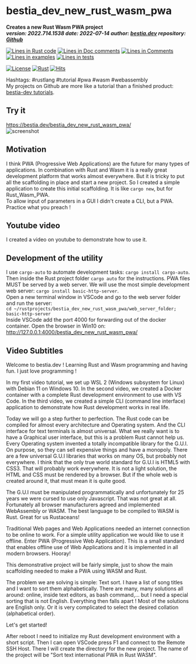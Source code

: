 [comment]: # (auto_md_to_doc_comments segment start A)

# bestia_dev_new_rust_wasm_pwa

[comment]: # (auto_cargo_toml_to_md start)

**Creates a new Rust Wasm PWA project**  
***version: 2022.714.1538 date: 2022-07-14 author: [bestia.dev](https://bestia.dev) repository: [Github](https://github.com/bestia-dev/bestia_dev_new_rust_wasm_pwa_game)***  

[comment]: # (auto_cargo_toml_to_md end)

[comment]: # (auto_lines_of_code start)
[![Lines in Rust code](https://img.shields.io/badge/Lines_in_Rust-1474-green.svg)](https://github.com/bestia-dev/bestia_dev_new_rust_wasm_pwa/)
[![Lines in Doc comments](https://img.shields.io/badge/Lines_in_Doc_comments-62-blue.svg)](https://github.com/bestia-dev/bestia_dev_new_rust_wasm_pwa/)
[![Lines in Comments](https://img.shields.io/badge/Lines_in_comments-104-purple.svg)](https://github.com/bestia-dev/bestia_dev_new_rust_wasm_pwa/)
[![Lines in examples](https://img.shields.io/badge/Lines_in_examples-0-yellow.svg)](https://github.com/bestia-dev/bestia_dev_new_rust_wasm_pwa/)
[![Lines in tests](https://img.shields.io/badge/Lines_in_tests-0-orange.svg)](https://github.com/bestia-dev/bestia_dev_new_rust_wasm_pwa/)

[comment]: # (auto_lines_of_code end)

[![License](https://img.shields.io/badge/license-MIT-blue.svg)](https://github.com/bestia-dev/bestia_dev_new_rust_wasm_pwa/blob/master/LICENSE)
[![Rust](https://github.com/bestia-dev/bestia_dev_new_rust_wasm_pwa/workflows/RustAction/badge.svg)](https://github.com/bestia-dev/bestia_dev_new_rust_wasm_pwa/)
[![Hits](https://hits.seeyoufarm.com/api/count/incr/badge.svg?url=https%3A%2F%2Fgithub.com%2Fbestia-dev%2Fbestia_dev_new_rust_wasm_pwa&count_bg=%2379C83D&title_bg=%23555555&icon=&icon_color=%23E7E7E7&title=hits&edge_flat=false)](https://hits.seeyoufarm.com)

Hashtags: #rustlang #tutorial #pwa #wasm #webassembly  
My projects on Github are more like a tutorial than a finished product: [bestia-dev tutorials](https://github.com/bestia-dev/tutorials_rust_wasm).

## Try it

<https://bestia.dev/bestia_dev_new_rust_wasm_pwa/>  
![screenshot](https://github.com/bestia-dev/bestia_dev_new_rust_wasm_pwa/blob/main/images/minimal_clock.jpg?raw=true)

## Motivation

I think PWA (Progressive Web Applications) are the future for many types of applications. In combination with Rust and Wasm it is a really great development platform that works almost everywhere.
But it is tricky to put all the scaffolding in place and start a new project.
So I created a simple application to create this initial scaffolding. It is like `cargo new`, but for Rust_Wasm_PWA.  
To allow input of parameters in a GUI I didn't create a CLI, but a PWA.  
Practice what you preach !

## Youtube video

I created a video on youtube to demonstrate how to use it.

## Development of the utility

I use `cargo-auto` to automate development tasks: `cargo install cargo-auto`.  
Then inside the Rust project folder `cargo auto` for the instructions.
PWA files MUST be served by a web server. We will use the most simple development web server: `cargo install basic-http-server`.  
Open a new terminal window in VSCode and go to the web server folder and run the server:  
`cd ~/rustprojects/bestia_dev_new_rust_wasm_pwa/web_server_folder; basic-http-server`  
Inside VSCode add the port 4000 for forwarding out of the docker container.
Open the browser in Win10 on:  
<http://127.0.0.1:4000/bestia_dev_new_rust_wasm_pwa/>  

## Video Subtitles

Welcome to bestia.dev !
Learning Rust and Wasm programming and having fun.
I just love  programming !

In my first video tutorial, we set up WSL 2 (Windows subsystem for Linux) with Debian 11 on Windows 10.
In the second video, we created a Docker container with a complete Rust development environment to use with VS Code.
In the third video, we created a simple CLI (command line interface) application to demonstrate how Rust development works in real life.

Today we will go a step further to perfection. 
The Rust code can be compiled for almost every architecture and Operating system. And the CLI interface for text terminals is almost universal. 
What we really want is to have a Graphical user interface, but this is a problem Rust cannot help us. 
Every Operating system invented a totally incompatible library for the G.U.I. On purpose, so they can sell expensive things and have a monopoly.
There are a few universal G.U.I libraries that works on many OS, but probably not everywhere.
I think that the only true world standard for G.U.I is HTML5 with CSS3. That will probably work everywhere.
It is not a light solution, the HTML and CSS must be rendered by a browser. But if the whole web is created around it, that must mean it is quite good.

The G.U.I must be manipulated programmatically and unfortunately for 25 years we were cursed to use only Javascript. That was not great at all.
Fortunately all browser manufacturers agreed and implemented WebAssembly or WASM. The best language to be compiled to WASM is Rust. Great for us Rustaceans!

Traditional Web pages and Web Applications needed an internet connection to be online to work. For a simple utility application we would like to use it offline.
Enter PWA (Progressive Web Application). This is a small standard that enables offline use of Web Applications and it is implemented in all modern browsers. Hooray!

This demonstrative project will be fairly simple, just to show the main scaffolding needed to make a PWA using WASM and Rust.

The problem we are solving is simple: Text sort. 
I have a list of song titles and I want to sort them alphabetically.
There are many, many solutions all around: online, inside text editors, as bash command,... but I need a special sorting that is not English.
Everything then falls apart ! Most of the solutions are English only. Or it is very complicated to select the desired collation (alphabetical order).

Let's get started!

After reboot I need to initialize my Rust development environment with a short script.
Then I can open VSCode press F1 and connect to the Remote SSH Host.
There I will create the directory for the new project.
The name of the project will be "Sort text international PWA in Rust WASM".

[comment]: # (auto_md_to_doc_comments segment end A)
